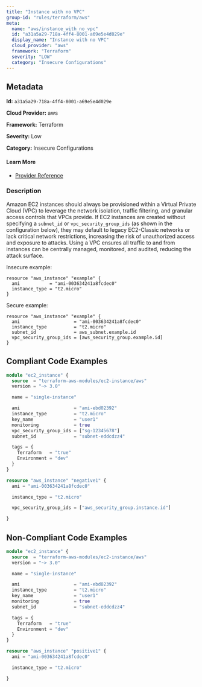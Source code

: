 ```yaml
---
title: "Instance with no VPC"
group-id: "rules/terraform/aws"
meta:
  name: "aws/instance_with_no_vpc"
  id: "a31a5a29-718a-4ff4-8001-a69e5e4d029e"
  display_name: "Instance with no VPC"
  cloud_provider: "aws"
  framework: "Terraform"
  severity: "LOW"
  category: "Insecure Configurations"
---
```

## Metadata

**Id:** `a31a5a29-718a-4ff4-8001-a69e5e4d029e`

**Cloud Provider:** aws

**Framework:** Terraform

**Severity:** Low

**Category:** Insecure Configurations

#### Learn More

 - [Provider Reference](https://registry.terraform.io/providers/hashicorp/aws/latest/docs/resources/instance)

### Description

 Amazon EC2 instances should always be provisioned within a Virtual Private Cloud (VPC) to leverage the network isolation, traffic filtering, and granular access controls that VPCs provide. If EC2 instances are created without specifying a `subnet_id` or `vpc_security_group_ids` (as shown in the configuration below), they may default to legacy EC2-Classic networks or lack critical network restrictions, increasing the risk of unauthorized access and exposure to attacks. Using a VPC ensures all traffic to and from instances can be centrally managed, monitored, and audited, reducing the attack surface.

Insecure example:
```
resource "aws_instance" "example" {
  ami           = "ami-003634241a8fcdec0"
  instance_type = "t2.micro"
}
```

Secure example:
```
resource "aws_instance" "example" {
  ami                    = "ami-003634241a8fcdec0"
  instance_type          = "t2.micro"
  subnet_id              = aws_subnet.example.id
  vpc_security_group_ids = [aws_security_group.example.id]
}
```


## Compliant Code Examples
```terraform
module "ec2_instance" {
  source  = "terraform-aws-modules/ec2-instance/aws"
  version = "~> 3.0"

  name = "single-instance"

  ami                    = "ami-ebd02392"
  instance_type          = "t2.micro"
  key_name               = "user1"
  monitoring             = true
  vpc_security_group_ids = ["sg-12345678"]
  subnet_id              = "subnet-eddcdzz4"

  tags = {
    Terraform   = "true"
    Environment = "dev"
  }
}

```

```terraform
resource "aws_instance" "negative1" {
  ami = "ami-003634241a8fcdec0"

  instance_type = "t2.micro"

  vpc_security_group_ids = ["aws_security_group.instance.id"]

}

```
## Non-Compliant Code Examples
```terraform
module "ec2_instance" {
  source  = "terraform-aws-modules/ec2-instance/aws"
  version = "~> 3.0"

  name = "single-instance"

  ami                    = "ami-ebd02392"
  instance_type          = "t2.micro"
  key_name               = "user1"
  monitoring             = true
  subnet_id              = "subnet-eddcdzz4"

  tags = {
    Terraform   = "true"
    Environment = "dev"
  }
}

```

```terraform
resource "aws_instance" "positive1" {
  ami = "ami-003634241a8fcdec0"

  instance_type = "t2.micro"

}
```